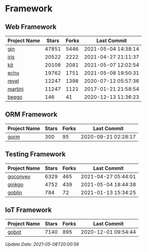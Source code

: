 # Framework

## Web Framework
| Project Name | Stars | Forks | Last Commit |
| ------------ | ----- | ----- | ----------- |
| [gin](https://github.com/gin-gonic/gin) | 47851 | 5446 | 2021-05-04 14:38:14 |
| [iris](https://github.com/kataras/iris) | 20522 | 2222 | 2021-04-27 21:11:37 |
| [kit](https://github.com/go-kit/kit) | 20108 | 2081 | 2021-05-07 12:02:54 |
| [echo](https://github.com/labstack/echo) | 19762 | 1751 | 2021-05-08 19:50:31 |
| [revel](https://github.com/revel/revel) | 12247 | 1398 | 2020-07-12 05:57:36 |
| [martini](https://github.com/go-martini/martini) | 11247 | 1121 | 2017-01-21 21:58:54 |
| [beego](https://github.com/astaxie/beego) | 146 | 41 | 2020-12-13 11:36:23 |

## ORM Framework
| Project Name | Stars | Forks | Last Commit |
| ------------ | ----- | ----- | ----------- |
| [gorm](https://github.com/jinzhu/gorm) | 300 | 95 | 2020-09-21 02:28:17 |

## Testing Framework
| Project Name | Stars | Forks | Last Commit |
| ------------ | ----- | ----- | ----------- |
| [goconvey](https://github.com/smartystreets/goconvey) | 6329 | 465 | 2021-04-27 05:44:01 |
| [ginkgo](https://github.com/onsi/ginkgo) | 4752 | 439 | 2021-05-04 18:44:38 |
| [goblin](https://github.com/franela/goblin) | 784 | 72 | 2021-01-13 15:34:25 |

## IoT Framework
| Project Name | Stars | Forks | Last Commit |
| ------------ | ----- | ----- | ----------- |
| [gobot](https://github.com/hybridgroup/gobot) | 7140 | 895 | 2020-12-01 09:54:44 |

*Update Date: 2021-05-08T20:00:56*
